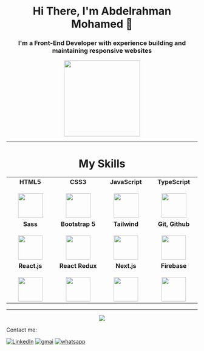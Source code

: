 <div>
 <h1 align="center">Hi There, I'm Abdelrahman Mohamed 👋</h1>
  <h3 align="center">I'm a Front-End Developer with experience building and maintaining responsive websites</h3>
</div>
 <p align ="center">
<img src="https://camo.githubusercontent.com/3b7c592ede97b6138ffd4b1cc1541c2f3b11fd39/687474703a2f2f33312e6d656469612e74756d626c722e636f6d2f31376665613932306666333665663466356238373764353231366137616164392f74756d626c725f6d6f39786a65387a5a34317163626975666f315f313238302e676966" height="200px" width ="200px">
</p><hr>
<h1 align ="center">My Skills</h1>
<table align ="center">
  <tbody>
    <tr valign="top">
      <td width="200px" align="center">
        <span><b>HTML5</b></span><br><br>
        <img height="65px" src="https://cdn.svgporn.com/logos/html-5.svg">
      </td>
      <td width="200px" align="center">
        <span><b>CSS3</b></span><br><br>
        <img height="65px" src="https://cdn.svgporn.com/logos/css-3.svg">
      </td>
      <td width="200px" align="center">
        <span><b>JavaScript</b></span><br><br>
        <img height="65px" src="https://cdn.svgporn.com/logos/javascript.svg">
      </td>
      <td width="200px" align="center">
        <span><b>TypeScript</b></span><br><br>
        <img height="65px" src="https://seeklogo.com/images/T/typescript-logo-B29A3F462D-seeklogo.com.png">
      </td>
    </tr>
    <tr valign="top">
      <td width="25%" align="center">
        <span><b>Sass</b></span><br><br>
        <img height="64px" src="https://www.pngkit.com/png/detail/377-3771972_sass.png">
      </td>
      <td width="25%" align="center" colspan="1">
         <span><b>Bootstrap 5</b></span><br><br>
         <img height="64px" src="https://www.brcline.com/wp-content/uploads/2016/01/bootstrap-logo.png">
      </td>
      <td width="25%" align="center" colspan="1">
         <span><b>Tailwind</b></span><br><br>
         <img height="64px" src="https://res.cloudinary.com/arcjet-media/image/upload/v1608734952/z8hzeszc9eb3sp3vp3qc.jpg">
      </td>
      <td width="25%" align="center" colspan="1">
        <span><b>Git, Github</b></span><br><br>
        <img height="64px" src="https://cdn.svgporn.com/logos/git-icon.svg">
       </td>
    </tr>
    <tr valign="top">
      <td width="25%" align="center">
        <span><b>React.js</b></span><br><br>
        <img height="64px" src="https://brandslogos.com/wp-content/uploads/thumbs/react-logo-vector-1.svg">
      </td>
      <td width="25%" align="center">
        <span><b>React Redux</b></span><br><br>
        <img height="64px" src="https://brandslogos.com/wp-content/uploads/images/large/redux-logo-vector.svg">
      </td>
      <td width="25%" align="center">
        <span><b>Next.js</b></span><br><br>
        <img height="64px" src="https://seeklogo.com/images/N/next-js-logo-8FCFF51DD2-seeklogo.com.png">
      </td>
      <td width="25%" align="center">
        <span><b>Firebase</b></span><br><br>
        <img height="64px" src="https://brandslogos.com/wp-content/uploads/images/large/firebase-logo.png">
      </td> 
    </tr>
  </tbody>
</table>
</p>

<hr>
<p align ="center">
<img src="https://github-readme-stats.vercel.app/api?username=Elsharqawy50&show_icons=true&title_color=00ffff&text_color=33ff33&bg_color=333333&icon_color=ffff4d")
</p>

<p>Contact me:</p>
<a href="https://www.linkedin.com/in/abdelrahman-mohamed-elsharqawy/" target="_blank"><img src="https://img.shields.io/badge/LinkedIn-%230077B5.svg?&logo=linkedin&logoColor=white" alt="LinkedIn"></a>
<a href="mailto:abdelrahman.elsharqawy50@gmail.com" target="_blank"><img src="https://img.shields.io/badge/Gmail-red.svg?&logo=gmail&logoColor=white" alt="gmai"></a>
<a href="https://api.whatsapp.com/send?phone=201097478043"><img src="https://img.shields.io/badge/Whatsapp-4CA143?labelColor=4CA143&logo=whatsapp&logoColor=white&link=https://api.whatsapp.com/send?phone=201019084872&text=Abdelrahman_Ahmed" alt="whatsapp"></a>
